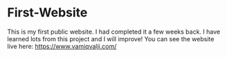 # First-Website
This is my first public website. I had completed it a few weeks back. I have learned lots from this project and I will improve! You can see the website live here: https://www.vamiqvalji.com/
